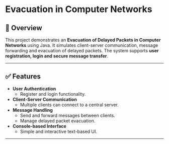 # Evacuation in Computer Networks

## 📌 Overview
This project demonstrates an **Evacuation of Delayed Packets in Computer Networks** using Java. It simulates client-server communication, message forwarding and evacuation of delayed packets. The system supports **user registration, login and secure message transfer**.

---

## ✅ Features
- **User Authentication**
  - Register and login functionality.
- **Client-Server Communication**
  - Multiple clients can connect to a central server.
- **Message Handling**
  - Send and forward messages between clients.
  - Manage delayed packet evacuation.
- **Console-based Interface**
  - Simple and interactive text-based UI.

---

